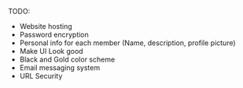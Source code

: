 TODO:
  - Website hosting
  - Password encryption
  - Personal info for each member (Name, description, profile picture)
  - Make UI Look good
  - Black and Gold color scheme
  - Email messaging system
  - URL Security
